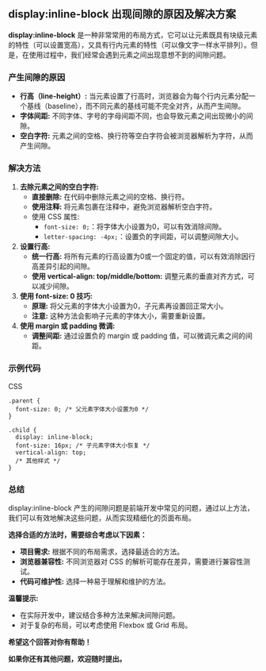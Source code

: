 ## display:inline-block 出现间隙的原因及解决方案

**display:inline-block** 是一种非常常用的布局方式，它可以让元素既具有块级元素的特性（可以设置宽高），又具有行内元素的特性（可以像文字一样水平排列）。但是，在使用过程中，我们经常会遇到元素之间出现意想不到的间隙问题。

### 产生间隙的原因

- **行高（line-height）:** 当元素设置了行高时，浏览器会为每个行内元素分配一个基线（baseline），而不同元素的基线可能不完全对齐，从而产生间隙。
- **字体间距:** 不同字体、字号的字母间距不同，也会导致元素之间出现微小的间隙。
- **空白字符:** 元素之间的空格、换行符等空白字符会被浏览器解析为字符，从而产生间隙。

### 解决方法

1. **去除元素之间的空白字符:**
   - **直接删除:** 在代码中删除元素之间的空格、换行符。
   - **使用注释:** 将元素包裹在注释中，避免浏览器解析空白字符。
   - 使用 CSS 属性:
     - `font-size: 0;`：将字体大小设置为0，可以有效消除间隙。
     - `letter-spacing: -4px;`：设置负的字间距，可以调整间隙大小。
2. **设置行高:**
   - **统一行高:** 将所有元素的行高设置为0或一个固定的值，可以有效消除因行高差异引起的间隙。
   - **使用 vertical-align: top/middle/bottom:** 调整元素的垂直对齐方式，可以减少间隙。
3. **使用 font-size: 0 技巧:**
   - **原理:** 将父元素的字体大小设置为0，子元素再设置回正常大小。
   - **注意:** 这种方法会影响子元素的字体大小，需要重新设置。
4. **使用 margin 或 padding 微调:**
   - **调整间距:** 通过设置负的 margin 或 padding 值，可以微调元素之间的间距。

### 示例代码

CSS

```
.parent {
  font-size: 0; /* 父元素字体大小设置为0 */
}

.child {
  display: inline-block;
  font-size: 16px; /* 子元素字体大小恢复 */
  vertical-align: top;
  /* 其他样式 */
}
```

### 总结

display:inline-block 产生的间隙问题是前端开发中常见的问题，通过以上方法，我们可以有效地解决这些问题，从而实现精细化的页面布局。

**选择合适的方法时，需要综合考虑以下因素：**

- **项目需求:** 根据不同的布局需求，选择最适合的方法。
- **浏览器兼容性:** 不同浏览器对 CSS 的解析可能存在差异，需要进行兼容性测试。
- **代码可维护性:** 选择一种易于理解和维护的方法。

**温馨提示:**

- 在实际开发中，建议结合多种方法来解决间隙问题。
- 对于复杂的布局，可以考虑使用 Flexbox 或 Grid 布局。

**希望这个回答对你有帮助！**

**如果你还有其他问题，欢迎随时提出。**